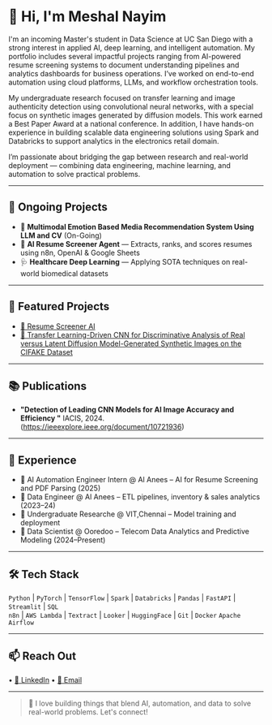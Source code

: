 # 👋 Hi, I'm Meshal Nayim

I'm an incoming Master's student in Data Science at UC San Diego with a strong interest in applied AI, deep learning, and intelligent automation. My portfolio includes several impactful projects ranging from AI-powered resume screening systems to document understanding pipelines and analytics dashboards for business operations. I’ve worked on end-to-end automation using cloud platforms, LLMs, and workflow orchestration tools.

My undergraduate research focused on transfer learning and image authenticity detection using convolutional neural networks, with a special focus on synthetic images generated by diffusion models. This work earned a Best Paper Award at a national conference. In addition, I have hands-on experience in building scalable data engineering solutions using Spark and Databricks to support analytics in the electronics retail domain.

I’m passionate about bridging the gap between research and real-world deployment — combining data engineering, machine learning, and automation to solve practical problems.


---

## 🔬 Ongoing Projects
- 🧠 **Multimodal Emotion Based Media Recommendation System Using LLM and CV** (On-Going)
- 🧰 **AI Resume Screener Agent** — Extracts, ranks, and scores resumes using n8n, OpenAI & Google Sheets
- 🩺 **Healthcare Deep Learning** — Applying SOTA techniques on real-world biomedical datasets

---

## 📌 Featured Projects
- [🔗 Resume Screener AI](https://github.com/meshalnayim/resume-screener)
- [🔗 Transfer Learning-Driven CNN for Discriminative Analysis of Real versus Latent Diffusion Model-Generated Synthetic Images on the CIFAKE Dataset](https://github.com/meshalnayim/)

---

## 📚 Publications
- **"Detection of Leading CNN Models for AI Image Accuracy and Efficiency
"** IACIS, 2024. (https://ieeexplore.ieee.org/document/10721936)

---

## 💼 Experience
- 🧠 AI Automation Engineer Intern @ Al Anees – AI for Resume Screening and PDF Parsing (2025)
- 🔢 Data Engineer @ Al Anees – ETL pipelines, inventory & sales analytics (2023–24)
- 🧪 Undergraduate Researche @ VIT,Chennai – Model training and deployment
- 📶 Data Scientist @ Ooredoo – Telecom Data Analytics and Predictive Modeling (2024–Present)  


---

## 🛠️ Tech Stack
`Python` | `PyTorch` | `TensorFlow` | `Spark` | `Databricks` | `Pandas` | `FastAPI` | `Streamlit` | `SQL`  
`n8n` | `AWS Lambda` | `Textract` | `Looker` | `HuggingFace` | `Git` | `Docker`  `Apache Airflow`

---

## 📫 Reach Out
 • [💼 LinkedIn](https://www.linkedin.com/in/meshal-nayim-b13750231/) • [📧 Email](mailto:meshalnayim10@gmail.com)

---

> 🚀 I love building things that blend AI, automation, and data to solve real-world problems. Let's connect!

